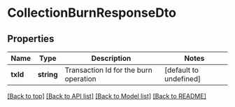 # CollectionBurnResponseDto

## Properties

|Name | Type | Description | Notes|
|------------ | ------------- | ------------- | -------------|
|**txId** | **string** | Transaction Id for the burn operation | [default to undefined]|




[[Back to top]](#) [[Back to API list]](../../README.md#documentation-for-api-endpoints) [[Back to Model list]](../../README.md#documentation-for-models) [[Back to README]](../../README.md)
